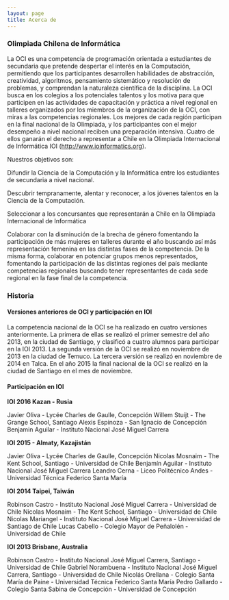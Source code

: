 ```yaml
---
layout: page
title: Acerca de
---
```


### Olimpiada Chilena de Informática

La OCI es una competencia de programación orientada a estudiantes de secundaria que pretende despertar el interés en la Computación, permitiendo que los participantes desarrollen habilidades de abstracción, creatividad, algoritmos, pensamiento sistemático y resolución de problemas, y comprendan la naturaleza científica de la disciplina. La OCI busca en los colegios a los potenciales talentos y los motiva para que participen en las actividades de capacitación y práctica a nivel regional en talleres organizados por los miembros de la organización de la OCI, con miras a las competencias regionales. Los mejores de cada región participan en la final nacional de la Olimpiada, y los participantes con el mejor desempeño a nivel nacional reciben una preparación intensiva. Cuatro de ellos ganarán el derecho a representar a Chile en la Olimpiada Internacional de Informática IOI (<http://www.ioinformatics.org>).

Nuestros objetivos son:

Difundir la Ciencia de la Computación y la Informática entre los estudiantes de secundaria a nivel nacional.

Descubrir tempranamente, alentar y reconocer, a los jóvenes talentos en la Ciencia de la Computación.

Seleccionar a los concursantes que representarán a Chile en la Olimpiada Internacional de Informática

Colaborar con la disminución de la brecha de género fomentando la participación de más mujeres en talleres durante el año buscando así más representación femenina en las distintas fases de la competencia. De la misma forma, colaborar en potenciar grupos menos representados, fomentando la participación de las distintas regiones del país mediante competencias regionales buscando tener representantes de cada sede regional en la fase final de la competencia.


### Historia

#### Versiones anteriores de OCI y participación en IOI
La competencia nacional de la OCI se ha realizado en cuatro versiones anteriormente. La primera de ellas se realizó el primer semestre del año 2013, en la ciudad de Santiago, y clasificó a cuatro alumnos para participar en la IOI 2013. La segunda versión de la OCI se realizó en noviembre de 2013 en la ciudad de Temuco. La tercera versión se realizó en noviembre de 2014 en Talca. En el año 2015 la final nacional de la OCI se realizó en la ciudad de Santiago en el mes de noviembre.
 
#### Participación en IOI
**IOI 2016 Kazan - Rusia**
 
Javier Oliva - Lycée Charles de Gaulle, Concepción
Willem Stuijt - The Grange School, Santiago
Alexis Espinoza - San Ignacio de Concepción
Benjamin Aguilar - Instituto Nacional José Miguel Carrera
 
**IOI 2015 - Almaty, Kazajistán**
 
Javier Oliva - Lycée Charles de Gaulle, Concepción
Nicolas Mosnaim - The Kent School, Santiago - Universidad de Chile
Benjamín Aguilar - Instituto Nacional José Miguel Carrera
Leandro Cerna - Liceo Politécnico Andes - Universidad Técnica Federico Santa María
 
**IOI 2014  Taipei, Taiwán**
 
Robinson Castro - Instituto Nacional José Miguel Carrera - Universidad de Chile 
Nicolas Mosnaim - The Kent School, Santiago - Universidad de Chile
Nicolas Mariangel - Instituto Nacional José Miguel Carrera - Universidad de Santiago de Chile 
Lucas Cabello - Colegio Mayor de Peñalolén - Universidad de Chile
 
**IOI 2013 Brisbane, Australia**
 
Robinson Castro - Instituto Nacional José Miguel Carrera, Santiago - Universidad de Chile
Gabriel Norambuena - Instituto Nacional José Miguel Carrera, Santiago - Universidad de Chile
Nicolás Orellana - Colegio Santa María de Paine - Universidad Técnica Federico Santa María
Pedro Gallardo - Colegio Santa Sabina de Concepción - Universidad de Concepción
